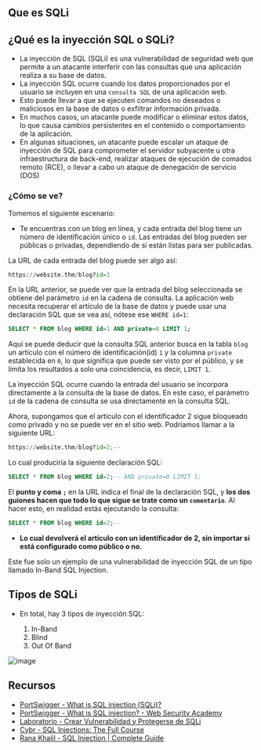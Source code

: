 ## Que es SQLi


## ¿Qué es la inyección SQL o SQLi?

- La inyección de SQL (SQLi) es una vulnerabilidad de seguridad web que permite a un atacante interferir con las consultas que una aplicación realiza a su base de datos.
- La inyección SQL ocurre cuando los datos proporcionados por el usuario se incluyen en una `consulta SQL` de una aplicación web.
- Esto puede llevar a que se ejecuten comandos no deseados o maliciosos en la base de datos o exfiltrar información privada.
- En muchos casos, un atacante puede modificar o eliminar estos datos, lo que causa cambios persistentes en el contenido o comportamiento de la aplicación.
- En algunas situaciones, un atacante puede escalar un ataque de inyección de SQL para comprometer el servidor subyacente u otra infraestructura de back-end, realizar ataques de ejecución de comados remoto (RCE), o llevar a cabo un ataque de denegación de servicio (DOS)

### ¿Cómo se ve?

Tomemos el siguiente escenario: 

- Te encuentras con un blog en línea, y cada entrada del blog tiene un número de identificación único o `id`. Las entradas del blog pueden ser públicas o privadas, dependiendo de si están listas para ser publicadas. 

La URL de cada entrada del blog puede ser algo así:

````py
https://website.thm/blog?id=1
````

En la URL anterior, se puede ver que la entrada del blog seleccionada se obtiene del parámetro `id` en la cadena de consulta. La aplicación web necesita recuperar el artículo de la base de datos y puede usar una declaración SQL que se vea así, nótese ese `WHERE id=1`:

````sql
SELECT * FROM blog WHERE id=1 AND private=0 LIMIT 1;
````

Aquí se puede deducir que la consulta SQL anterior busca en la tabla `blog` un artículo con el número de identificación(id) `1` y la columna `private` establecida en `0`, lo que significa que puede ser visto por el público, y se limita los resultados a solo una coincidencia, es decir, `LIMIT 1`.

La inyección SQL ocurre cuando la entrada del usuario se incorpora directamente a la consulta de la base de datos. En este caso, el parámetro `id` de la cadena de consulta se usa directamente en la consulta SQL.

Ahora, supongamos que el artículo con el identificador 2 sigue bloqueado como privado y no se puede ver en el sitio web. Podríamos llamar a la siguiente URL:

````py
https://website.thm/blog?id=2;--
````

Lo cual produciría la siguiente declaración SQL:

````sql
SELECT * FROM blog WHERE id=2;-- AND private=0 LIMIT 1;
````

El **punto y coma `;`** en la URL indica el final de la declaración SQL, y **los dos guiones hacen que todo lo que sigue se trate como un `comentario`**. Al hacer esto, en realidad estás ejecutando la consulta:

````sql
SELECT * FROM blog WHERE id=2;-- 
````

- **Lo cual devolverá el artículo con un identificador de 2, sin importar si está configurado como público o no.**

Este fue solo un ejemplo de una vulnerabilidad de inyección SQL de un tipo llamado In-Band SQL Injection. 

## Tipos de SQLi

- En total, hay 3 tipos de inyección SQL:

    1. In-Band
    2. Blind
    3. Out Of Band

![image](https://github.com/Fz3r0/Fz3r0_-_SQLi/assets/94720207/bdabe632-580e-4b84-8227-859729f634d9)


 ## Recursos

 - [PortSwigger - What is SQL injection (SQLi)?](https://portswigger.net/web-security/sql-injection#what-is-sql-injection-sqli)
 - [PortSwigger - What is SQL injection? - Web Security Academy](https://www.youtube.com/watch?v=wX6tszfgYp4)
 - [Laboratorio - Crear Vulnerabilidad y Protegerse de SQLi](https://www.youtube.com/watch?v=NWciLHrNaMc)
 - [Cybr - SQL Injections: The Full Course](https://www.youtube.com/watch?v=fiq59DuhY68)
 - [Rana Khalil - SQL Injection | Complete Guide](https://www.youtube.com/watch?v=1nJgupaUPEQ)
